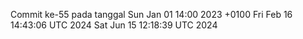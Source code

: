 Commit ke-55 pada tanggal Sun Jan 01 14:00 2023 +0100
Fri Feb 16 14:43:06 UTC 2024
Sat Jun 15 12:18:39 UTC 2024
